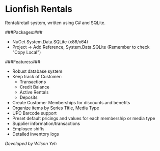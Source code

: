 Lionfish Rentals
=================

Rental/retail system, written using C# and SQLite.

###Packages:###

  * NuGet System.Data.SQLite (x86/x64)
  * Project -> Add Reference, System.Data.SQLite (Remember to check "Copy Local")

###Features:###

  * Robust database system
  * Keep track of Customer:
    * Transactions
    * Credit Balance
    * Active Rentals
    * Deposits
  * Create Customer Memberships for discounts and benefits
  * Organize items by Series Title, Media Type
  * UPC Barcode support
  * Preset default pricings and values for each membership or media type
  * Supplier information/transactions
  * Employee shifts
  * Detailed inventory logs

*Developed by Wilson Yeh*
